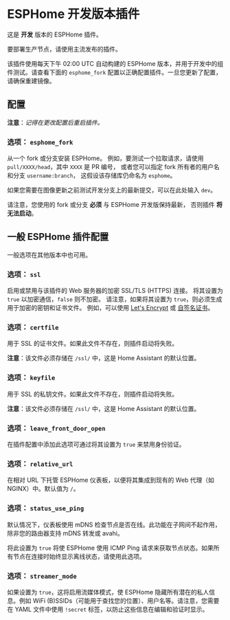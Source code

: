 # ESPHome 开发版本插件

这是 **开发** 版本的 ESPHome 插件。

要部署生产节点，请使用主流发布的插件。

该插件使用每天下午 02:00 UTC 自动构建的 ESPHome 版本，并用于开发中的组件测试。请查看下面的 `esphome_fork` 配置以正确配置插件。一旦您更新了配置，请确保重建镜像。

## 配置

**注意**：_记得在更改配置后重启插件。_

### 选项： `esphome_fork`

从一个 fork 或分支安装 ESPHome。
例如，要测试一个拉取请求，请使用 `pull/XXXX/head`，其中 `XXXX` 是 PR 编号，
或者您可以指定 fork 所有者的用户名和分支 `username:branch`，
这假设该存储库仍命名为 `esphome`。

如果您需要在图像更新之前测试开发分支上的最新提交，可以在此处输入 `dev`。

请注意，您使用的 fork 或分支 **必须** 与 ESPHome 开发版保持最新，
否则插件 **将无法启动**。

## 一般 ESPHome 插件配置

一般选项在其他版本中也可用。

### 选项： `ssl`

启用或禁用与该插件的 Web 服务器的加密 SSL/TLS (HTTPS) 连接。
将其设置为 `true` 以加密通信，`false` 则不加密。
请注意，如果将其设置为 `true`，则必须生成用于加密的密钥和证书文件。
例如，可以使用 [Let's Encrypt](https://www.home-assistant.io/addons/lets_encrypt/) 或 [自签名证书](https://www.home-assistant.io/docs/ecosystem/certificates/tls_self_signed_certificate/)。

### 选项： `certfile`

用于 SSL 的证书文件。如果此文件不存在，则插件启动将失败。

**注意**：该文件必须存储在 `/ssl/` 中，这是 Home Assistant 的默认位置。

### 选项： `keyfile`

用于 SSL 的私钥文件。如果此文件不存在，则插件启动将失败。

**注意**：该文件必须存储在 `/ssl/` 中，这是 Home Assistant 的默认位置。

### 选项： `leave_front_door_open`

在插件配置中添加此选项可通过将其设置为 `true` 来禁用身份验证。

### 选项： `relative_url`

在相对 URL 下托管 ESPHome 仪表板，以便将其集成到现有的 Web 代理（如 NGINX）中。默认值为 `/`。

### 选项： `status_use_ping`

默认情况下，仪表板使用 mDNS 检查节点是否在线。此功能在子网间不起作用，除非您的路由器支持 mDNS 转发或 avahi。

将此设置为 `true` 将使 ESPHome 使用 ICMP Ping 请求来获取节点状态。如果所有节点在连接时始终显示离线状态，请使用此选项。

### 选项： `streamer_mode`

如果设置为 `true`，这将启用流媒体模式，使 ESPHome 隐藏所有潜在的私人信息。例如 WiFi (B)SSIDs（可能用于查找您的位置）、用户名等。请注意，您需要在 YAML 文件中使用 `!secret` 标签，以防止这些信息在编辑和验证时显示。